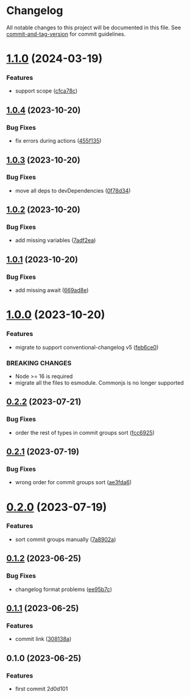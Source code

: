 # Changelog

All notable changes to this project will be documented in this file. See [commit-and-tag-version](https://github.com/absolute-version/commit-and-tag-version) for commit guidelines.

# [1.1.0](https://github.com/Clarkkkk/conventional-changelog-aaron-preset/compare/v1.0.4...v1.1.0) (2024-03-19)


### Features

* support scope ([cfca78c](https://github.com/Clarkkkk/conventional-changelog-aaron-preset/commit/cfca78ce4f5f288590318319711871845e8dab8b))



## [1.0.4](https://github.com/Clarkkkk/conventional-changelog-aaron-preset/compare/v1.0.3...v1.0.4) (2023-10-20)


### Bug Fixes

* fix errors during actions ([455f135](https://github.com/Clarkkkk/conventional-changelog-aaron-preset/commit/455f135780349d7879f389a6591a310191f64da2))



## [1.0.3](https://github.com/Clarkkkk/conventional-changelog-aaron-preset/compare/v1.0.2...v1.0.3) (2023-10-20)


### Bug Fixes

* move all deps to devDependencies ([0f78d34](https://github.com/Clarkkkk/conventional-changelog-aaron-preset/commit/0f78d342288584531ad13db1ecd1ed00640f8a0a))



## [1.0.2](https://github.com/Clarkkkk/conventional-changelog-aaron-preset/compare/v1.0.1...v1.0.2) (2023-10-20)


### Bug Fixes

* add missing variables ([7adf2ea](https://github.com/Clarkkkk/conventional-changelog-aaron-preset/commit/7adf2ea1eba52d1301af673854dfecf9bd4090ec))



## [1.0.1](https://github.com/Clarkkkk/conventional-changelog-aaron-preset/compare/v1.0.0...v1.0.1) (2023-10-20)


### Bug Fixes

* add missing await ([669ad8e](https://github.com/Clarkkkk/conventional-changelog-aaron-preset/commit/669ad8e594d97c9d91d3ee2367bc89ddc8ea221f))



# [1.0.0](https://github.com/Clarkkkk/conventional-changelog-aaron-preset/compare/v0.2.2...v1.0.0) (2023-10-20)


### Features

* migrate to support conventional-changelog v5 ([feb6ce0](https://github.com/Clarkkkk/conventional-changelog-aaron-preset/commit/feb6ce0f71b40efc3ab5033f1d907c171ccc1870))


### BREAKING CHANGES

- Node >= 16 is required
- migrate all the files to esmodule. Commonjs is no longer supported



## [0.2.2](https://github.com/Clarkkkk/conventional-changelog-aaron-preset/compare/v0.2.1...v0.2.2) (2023-07-21)


### Bug Fixes

* order the rest of types in commit groups sort ([fcc6925](https://github.com/Clarkkkk/conventional-changelog-aaron-preset/commit/fcc69251062148ba3cd7641c5ab57f54731dd580))



## [0.2.1](https://github.com/Clarkkkk/conventional-changelog-aaron-preset/compare/v0.2.0...v0.2.1) (2023-07-19)


### Bug Fixes

* wrong order for commit groups sort ([ae3fda6](https://github.com/Clarkkkk/conventional-changelog-aaron-preset/commit/ae3fda63f55d98361d4d26875a37e018d23e5af2))



# [0.2.0](https://github.com/Clarkkkk/conventional-changelog-aaron-preset/compare/v0.1.2...v0.2.0) (2023-07-19)


### Features

* sort commit groups manually ([7a8902a](https://github.com/Clarkkkk/conventional-changelog-aaron-preset/commit/7a8902a5e89aecada8d441b9a51f379e5a3ee760))



## [0.1.2](https://github.com/Clarkkkk/conventional-changelog-aaron-preset/compare/v0.1.1...v0.1.2) (2023-06-25)


### Bug Fixes

* changelog format problems ([ee95b7c](https://github.com/Clarkkkk/conventional-changelog-aaron-preset/commit/ee95b7cd4e434740556b76989dec1041602b126e))

## [0.1.1](https://github.com/Clarkkkk/conventional-changelog-aaron-preset/compare/v0.1.0...v0.1.1) (2023-06-25)


### Features

* commit link ([308138a](https://github.com/Clarkkkk/conventional-changelog-aaron-preset/commit/308138a9dde911f7864855543c1bc9307f1c9a24))

## 0.1.0 (2023-06-25)


### Features

* first commit 2d0d101
